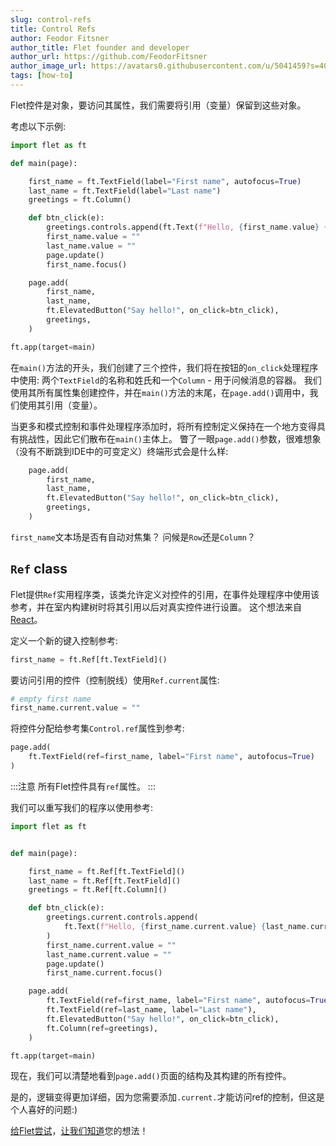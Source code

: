 ```yaml
---
slug: control-refs
title: Control Refs
author: Feodor Fitsner
author_title: Flet founder and developer
author_url: https://github.com/FeodorFitsner
author_image_url: https://avatars0.githubusercontent.com/u/5041459?s=400&v=4
tags: [how-to]
---
```


 Flet控件是对象，要访问其属性，我们需要将引用（变量）保留到这些对象。

考虑以下示例: 

```python {6-8,18,19,21}
import flet as ft

def main(page):

    first_name = ft.TextField(label="First name", autofocus=True)
    last_name = ft.TextField(label="Last name")
    greetings = ft.Column()

    def btn_click(e):
        greetings.controls.append(ft.Text(f"Hello, {first_name.value} {last_name.value}!"))
        first_name.value = ""
        last_name.value = ""
        page.update()
        first_name.focus()

    page.add(
        first_name,
        last_name,
        ft.ElevatedButton("Say hello!", on_click=btn_click),
        greetings,
    )

ft.app(target=main)
```

在`main()`方法的开头，我们创建了三个控件，我们将在按钮的`on_click`处理程序中使用: 两个`TextField`的名称和姓氏和一个`Column`  - 用于问候消息的容器。 我们使用其所有属性集创建控件，并在`main()`方法的末尾，在`page.add()`调用中，我们使用其引用（变量）。

当更多和模式控制和事件处理程序添加时，将所有控制定义保持在一个地方变得具有挑战性，因此它们散布在`main()`主体上。 瞥了一眼`page.add()`参数，很难想象（没有不断跳到IDE中的可变定义）终端形式会是什么样: 

```python {2-5}
    page.add(
        first_name,
        last_name,
        ft.ElevatedButton("Say hello!", on_click=btn_click),
        greetings,
    )
```

`first_name`文本场是否有自动对焦集？ 问候是`Row`还是`Column`？

##  `Ref` class

Flet提供`Ref`实用程序类，该类允许定义对控件的引用，在事件处理程序中使用该参考，并在室内构建树时将其引用以后对真实控件进行设置。 这个想法来自[React](https://reactjs.org/docs/refs-and-the-dom.html)。

定义一个新的键入控制参考: 

```python
first_name = ft.Ref[ft.TextField]()
```

要访问引用的控件（控制脱线）使用`Ref.current`属性: 

```python
# empty first name
first_name.current.value = ""
```

将控件分配给参考集`Control.ref`属性到参考: 

```python {2}
page.add(
    ft.TextField(ref=first_name, label="First name", autofocus=True)
)
```

:::注意
所有Flet控件具有`ref`属性。
:::

我们可以重写我们的程序以使用参考: 

```python {7-9,21-24}
import flet as ft


def main(page):

    first_name = ft.Ref[ft.TextField]()
    last_name = ft.Ref[ft.TextField]()
    greetings = ft.Ref[ft.Column]()

    def btn_click(e):
        greetings.current.controls.append(
            ft.Text(f"Hello, {first_name.current.value} {last_name.current.value}!")
        )
        first_name.current.value = ""
        last_name.current.value = ""
        page.update()
        first_name.current.focus()

    page.add(
        ft.TextField(ref=first_name, label="First name", autofocus=True),
        ft.TextField(ref=last_name, label="Last name"),
        ft.ElevatedButton("Say hello!", on_click=btn_click),
        ft.Column(ref=greetings),
    )

ft.app(target=main)
```

现在，我们可以清楚地看到`page.add()`页面的结构及其构建的所有控件。

是的，逻辑变得更加详细，因为您需要添加`.current.`才能访问ref的控制，但这是个人喜好的问题:)

[给Flet尝试](/docs/guides/python/getting-started)，[让我们知道](https://discord.gg/dzWXP8SHG8)您的想法！